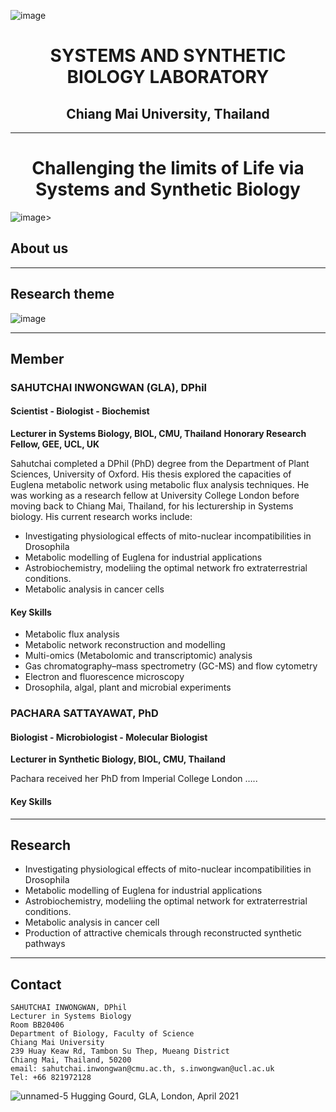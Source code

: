 ![image](https://github.com/SSBLCMU/SSBLCMU.github.io/assets/135954747/f44a9a53-7a2b-4e1b-a0d7-3e3d75b9776c)

<h1 align="center">SYSTEMS AND SYNTHETIC BIOLOGY LABORATORY</h1>

<h2 align="center">Chiang Mai University, Thailand</h2>

---
<h1 align="center">Challenging the limits of Life via Systems and Synthetic Biology</h1>

![image](https://github.com/SSBLCMU/SSBLCMU.github.io/assets/135954747/034c6ec8-82d5-4024-a3a8-ad832bfc8020)>  
     
## About us

--- 

## Research theme
![image](https://github.com/SSBLCMU/SSBLCMU.github.io/assets/135954747/8794ab33-d4c4-4d50-b763-c472617374f2)

---
## Member 

### **SAHUTCHAI INWONGWAN (GLA), DPhil**
#### Scientist - Biologist - Biochemist
**Lecturer in Systems Biology, BIOL, CMU, Thailand**
**Honorary Research Fellow, GEE, UCL, UK**

Sahutchai completed a DPhil (PhD) degree from the Department of Plant Sciences, University of Oxford. 
His thesis explored the capacities of Euglena metabolic network using metabolic flux analysis techniques. 
He was working as a research fellow at University College London before moving back to Chiang Mai, Thailand, for his lecturership in Systems biology.
His current research works include: 
- Investigating physiological effects of mito-nuclear incompatibilities in Drosophila
- Metabolic modelling of Euglena for industrial applications
- Astrobiochemistry, modeliing the optimal network fro extraterrestrial conditions.  
- Metabolic analysis in cancer cells
#### Key Skills
- Metabolic flux analysis
- Metabolic network reconstruction and modelling 
- Multi-omics (Metabolomic and transcriptomic) analysis
- Gas chromatography–mass spectrometry (GC-MS) and flow cytometry
- Electron and fluorescence microscopy 
- Drosophila, algal, plant and microbial experiments


### **PACHARA SATTAYAWAT, PhD**
#### Biologist - Microbiologist - Molecular Biologist

**Lecturer in Synthetic Biology, BIOL, CMU, Thailand**

Pachara received her PhD from Imperial College London …..
#### Key Skills

---

## Research

* Investigating physiological effects of mito-nuclear incompatibilities in Drosophila
* Metabolic modelling of Euglena for industrial applications
* Astrobiochemistry, modeliing the optimal network for extraterrestrial conditions.
* Metabolic analysis in cancer cell
* Production of attractive chemicals through reconstructed synthetic pathways

---

## Contact
```
SAHUTCHAI INWONGWAN, DPhil
Lecturer in Systems Biology
Room BB20406
Department of Biology, Faculty of Science
Chiang Mai University
239 Huay Keaw Rd, Tambon Su Thep, Mueang District
Chiang Mai, Thailand, 50200
email: sahutchai.inwongwan@cmu.ac.th, s.inwongwan@ucl.ac.uk
Tel: +66 821972128
```
![unnamed-5](https://user-images.githubusercontent.com/77986547/166148973-b247c06c-0b85-4042-a590-12fdbff6ca1e.jpg)
Hugging Gourd, GLA, London, April 2021
